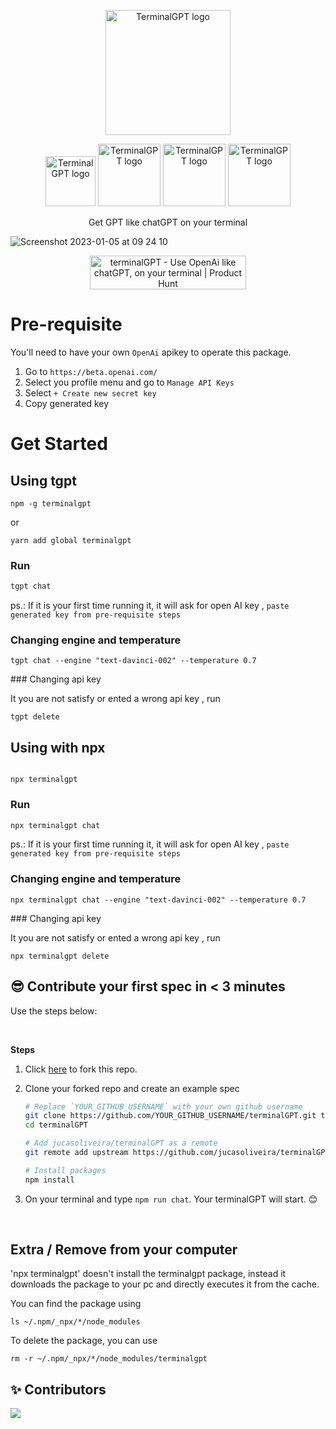 <p align="center">
  <img width="200" alt="TerminalGPT logo" src="https://user-images.githubusercontent.com/11979969/211214696-7519a871-4981-44a8-8c2d-a1d187839126.png"/>
</p>

<p align="center">
   <img width="80" alt="TerminalGPT logo" src="https://img.shields.io/github/actions/workflow/status/jucasoliveira/terminalGPT/pr.yml"/>
   <img width="100" alt="TerminalGPT logo" src="https://img.shields.io/npm/dt/terminalgpt"/>
   <img width="100" alt="TerminalGPT logo" src="https://img.shields.io/github/contributors/jucasoliveira/terminalGPT"/>
   <img width="100" alt="TerminalGPT logo" src="https://img.shields.io/github/package-json/v/jucasoliveira/terminalGPT"/>
   
</p>

<p align="center">
Get GPT like chatGPT on your terminal
</p>

![Screenshot 2023-01-05 at 09 24 10](https://user-images.githubusercontent.com/11979969/210746185-69722c94-b073-4863-82bc-b662236c8305.png)

<p align="center">
<a href="https://www.producthunt.com/posts/terminalgpt?utm_source=badge-featured&utm_medium=badge&utm_souce=badge-terminalgpt" target="_blank"><img src="https://api.producthunt.com/widgets/embed-image/v1/featured.svg?post_id=373888&theme=light" alt="terminalGPT - Use&#0032;OpenAi&#0032;like&#0032;chatGPT&#0044;&#0032;on&#0032;your&#0032;terminal | Product Hunt" style="width: 250px; height: 54px;" width="250" height="54" /></a>

</p>

# Pre-requisite

You'll need to have your own `OpenAi` apikey to operate this package.

1. Go to `https://beta.openai.com/`
2. Select you profile menu and go to `Manage API Keys`
3. Select `+ Create new secret key`
4. Copy generated key

# Get Started

## Using tgpt

```
npm -g terminalgpt
```

or

```
yarn add global terminalgpt
```

### Run

```bash
tgpt chat
```

ps.: If it is your first time running it, it will ask for open AI key , `paste generated key from pre-requisite steps`

### Changing engine and temperature

```
tgpt chat --engine "text-davinci-002" --temperature 0.7
```

### Changing api key

It you are not satisfy or ented a wrong api key , run

```
tgpt delete
```

## Using with npx

```

npx terminalgpt

```

### Run

```bash
npx terminalgpt chat
```

ps.: If it is your first time running it, it will ask for open AI key , `paste generated key from pre-requisite steps`

### Changing engine and temperature

```
npx terminalgpt chat --engine "text-davinci-002" --temperature 0.7
```

### Changing api key

It you are not satisfy or ented a wrong api key , run

```
npx terminalgpt delete
```

## 😎 Contribute your first spec in < 3 minutes

Use the steps below:

<br/>

**Steps**

1. Click [here](https://github.com/jucasoliveira/terminalGPT/fork) to fork this repo.

2. Clone your forked repo and create an example spec

   ```bash
   # Replace `YOUR_GITHUB_USERNAME` with your own github username
   git clone https://github.com/YOUR_GITHUB_USERNAME/terminalGPT.git terminalGPT
   cd terminalGPT

   # Add jucasoliveira/terminalGPT as a remote
   git remote add upstream https://github.com/jucasoliveira/terminalGPT.git

   # Install packages
   npm install

   ```

3. On your terminal and type `npm run chat`. Your terminalGPT will start. 😊

<br>

## Extra / Remove from your computer

'npx terminalgpt' doesn't install the terminalgpt package, instead it downloads the package to your pc and directly executes it from the cache.

You can find the package using

`ls ~/.npm/_npx/*/node_modules`

To delete the package, you can use

`rm -r ~/.npm/_npx/*/node_modules/terminalgpt`

## ✨ Contributors

<a href="https://github.com/jucasoliveira/terminalGPT/graphs/contributors">
  <img src="https://contrib.rocks/image?repo=jucasoliveira/terminalGPT" />
</a>
